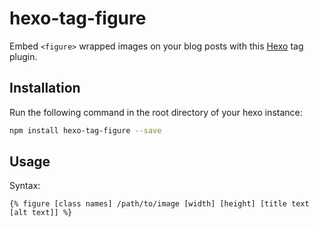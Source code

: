 # hexo-tag-figure
Embed `<figure>` wrapped images on your blog posts with this [Hexo](https://hexo.io/) tag plugin.

## Installation
Run the following command in the root directory of your hexo instance:
``` sh
npm install hexo-tag-figure --save
```

## Usage
Syntax:
```
{% figure [class names] /path/to/image [width] [height] [title text [alt text]] %}
```
